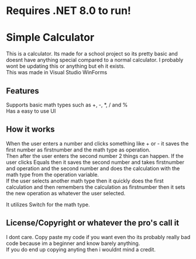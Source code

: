 # Requires .NET 8.0 to run!

# **Simple Calculator**  
This is a calculator. Its made for a school project so its pretty basic and doesnt have anything special compared to a normal calculator.
I probably wont be updating this or anything but eh it exists.  
This was made in Visual Studio WinForms

## Features  
Supports basic math types such as +, -, *, / and %    
Has a easy to use UI   

## How it works  
When the user enters a number and clicks something like + or - it saves the first number as firstnumber and the math type as operation.     
Then after the user enters the second number 2 things can happen. If the user clicks Equals then it saves the second number and takes firstnumber and operation and the second number and does the calculation with the math type from the operation variable.     
If the user selects another math type then it quickly does the first calculation and then remembers the calculation as firstnumber then it sets the new operation as whatever the user selected.    
  
It utilizes Switch for the math type.  

## License/Copyright or whatever the pro's call it
I dont care. Copy paste my code if you want even tho its probably really bad code because im a beginner and know barely anything.   
If you do end up copying anyting then i wouldnt mind a credit.   

